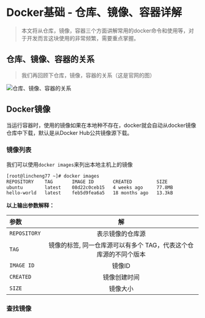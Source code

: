 # Docker基础 - 仓库、镜像、容器详解

> 本文将从仓库，镜像，容器三个方面讲解常用的docker命令和使用等，对于开发而言这块使用的非常频繁，需要重点掌握。

## 仓库、镜像、容器的关系

> 我们再回顾下仓库，镜像，容器的关系（这是官网的图）

![仓库、镜像、容器的关系](http://image.edkso.cn/blog/docker-architecture.svg)

## Docker镜像

当运行容器时，使用的镜像如果在本地种不存在，docker就会自动从docker镜像仓库中下载，默认是从Docker Hub公共镜像源下载。

### 镜像列表

我们可以使用`docker images`来列出本地主机上的镜像

```bash
[root@lincheng77 ~]# docker images
REPOSITORY    TAG       IMAGE ID       CREATED         SIZE
ubuntu        latest    08d22c0ceb15   4 weeks ago     77.8MB
hello-world   latest    feb5d9fea6a5   18 months ago   13.3kB
```

**以上输出参数解释：**

| 参数         |                              解                              |
| :----------- | :----------------------------------------------------------: |
| `REPOSITORY` |                       表示镜像的仓库源                       |
| `TAG`        | 镜像的标签, 同一仓库源可以有多个 TAG，代表这个仓库源的不同个版本 |
| `IMAGE ID`   |                            镜像ID                            |
| `CREATED`    |                         镜像创建时间                         |
| `SIZE`       |                           镜像大小                           |

### 查找镜像

